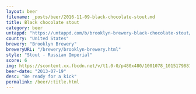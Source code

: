 ```yaml
---
layout: beer
filename: _posts/beer/2016-11-09-black-chocolate-stout.md
title: Black chocolate stout
category: beer
untappd: "https://untappd.com/b/brooklyn-brewery-black-chocolate-stout/37235"
country: "United States"
brewery: "Brooklyn Brewery"
breweryURL: "/brewery/brooklyn-brewery.html"
style: "Stout - Russian Imperial"
score: 6
img: https://scontent.xx.fbcdn.net/v/t1.0-0/p480x480/1001078_10151798818383745_544568245_n.jpg?oh=453b39253f0b0b31616a0f7708fbe69d&oe=59FD6F8F
beer-date: "2013-07-19"
desc: "Be ready for a kick"
permalink: /beer/:title.html
---
```

